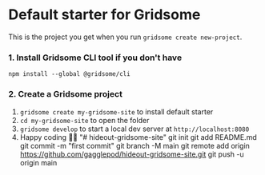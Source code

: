 # Default starter for Gridsome

This is the project you get when you run `gridsome create new-project`.

### 1. Install Gridsome CLI tool if you don't have

`npm install --global @gridsome/cli`

### 2. Create a Gridsome project

1. `gridsome create my-gridsome-site` to install default starter
2. `cd my-gridsome-site` to open the folder
3. `gridsome develop` to start a local dev server at `http://localhost:8080`
4. Happy coding 🎉🙌
"# hideout-gridsome-site"  git init git add README.md git commit -m "first commit" git branch -M main git remote add origin https://github.com/gagglepod/hideout-gridsome-site.git git push -u origin main
